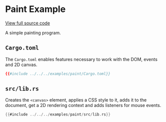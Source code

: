 # Paint Example

[View full source code][code]

[code]: https://github.com/rustwasm/wasm-bindgen/tree/master/examples/paint

A simple painting program.

## `Cargo.toml`

The `Cargo.toml` enables features necessary to work with the DOM, events and
2D canvas.

```toml
{{#include ../../../examples/paint/Cargo.toml}}
```

## `src/lib.rs`

Creates the `<canvas>` element, applies a CSS style to it, adds it to the document,
get a 2D rendering context and adds listeners for mouse events.

```rust
{{#include ../../../examples/paint/src/lib.rs}}
```
